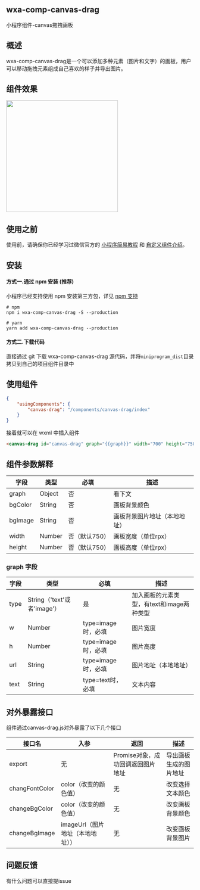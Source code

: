 ## wxa-comp-canvas-drag

小程序组件-canvas拖拽画板

## 概述

wxa-comp-canvas-drag是一个可以添加多种元素（图片和文字）的画板，用户可以移动拖拽元素组成自己喜欢的样子并导出图片。

## 组件效果

<img width="300" src="https://github.com/jasondu/wx-comp-canvas-drag/blob/master/demo.gif"></img>

## 使用之前

使用前，请确保你已经学习过微信官方的 [小程序简易教程](https://mp.weixin.qq.com/debug/wxadoc/dev/) 和 [自定义组件介绍](https://developers.weixin.qq.com/miniprogram/dev/framework/custom-component/)。

## 安装

#### 方式一.通过 npm 安装 (推荐)

小程序已经支持使用 npm 安装第三方包，详见 [npm 支持](https://developers.weixin.qq.com/miniprogram/dev/devtools/npm.html?search-key=npm)

```shell
# npm
npm i wxa-comp-canvas-drag -S --production

# yarn
yarn add wxa-comp-canvas-drag --production
```

#### 方式二.下载代码

直接通过 git 下载 wxa-comp-canvas-drag 源代码，并将`miniprogram_dist`目录拷贝到自己的项目组件目录中

## 使用组件

```json
{
    "usingComponents": {
        "canvas-drag": "/components/canvas-drag/index"
    }
}
```

接着就可以在 wxml 中插入组件

```html
<canvas-drag id="canvas-drag" graph="{{graph}}" width="700" height="750"></canvas-drag>
```

## 组件参数解释

| 字段    | 类型   | 必填          | 描述                         |
| ------- | ------ | ------------- | ---------------------------- |
| graph   | Object | 否            | 看下文                       |
| bgColor | String | 否            | 画板背景颜色                 |
| bgImage | String | 否            | 画板背景图片地址（本地地址） |
| width   | Number | 否（默认750） | 画板宽度（单位rpx）          |
| height  | Number | 否（默认750） | 画板高度（单位rpx）          |

### graph 字段

| 字段 | 类型                        | 必填               | 描述                                      |
| ---- | --------------------------- | ------------------ | ----------------------------------------- |
| type | String（'text'或者'image'） | 是                 | 加入画板的元素类型，有text和image两种类型 |
| w    | Number                      | type=image时，必填 | 图片宽度                                  |
| h    | Number                      | type=image时，必填 | 图片高度                                  |
| url  | String                      | type=image时，必填 | 图片地址（本地地址）                      |
| text | String                      | type=text时，必填  | 文本内容                                  |

## 对外暴露接口

组件通过canvas-drag.js对外暴露了以下几个接口

| 接口名         | 入参                             | 返回                              | 描述                   |
| -------------- | -------------------------------- | --------------------------------- | ---------------------- |
| export         | 无                               | Promise对象，成功回调返回图片地址 | 导出画板生成的图片地址 |
| changFontColor | color（改变的颜色值）            | 无                                | 改变选择文本颜色       |
| changeBgColor  | color（改变的颜色值）            | 无                                | 改变画板背景颜色       |
| changeBgImage  | imageUrl（图片地址（本地地址）） | 无                                | 改变画板背景图片       |

## 问题反馈

有什么问题可以直接提issue